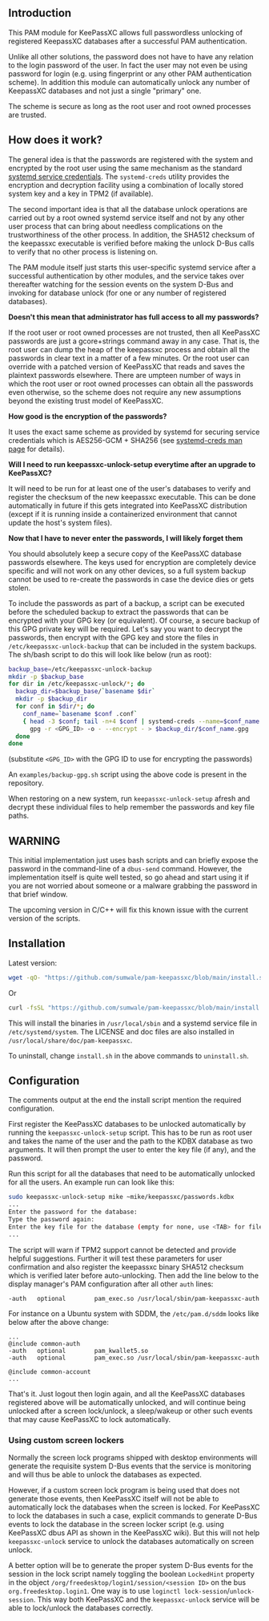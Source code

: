 ## Introduction

This PAM module for KeePassXC allows full passwordless unlocking of registered KeepassXC
databases after a successful PAM authentication.

Unlike all other solutions, the password does not have to have any relation to the
login password of the user. In fact the user may not even be using password for login
(e.g. using fingerprint or any other PAM authentication scheme). In addition this
module can automatically unlock any number of KeepassXC databases and not just a single
"primary" one.

The scheme is secure as long as the root user and root owned processes are trusted.


## How does it work?

The general idea is that the passwords are registered with the system and encrypted
by the root user using the same mechanism as the standard [systemd service credentials](
https://systemd.io/CREDENTIALS). The `systemd-creds` utility provides the encryption and
decryption facility using a combination of locally stored system key and a key in TPM2
(if available).

The second important idea is that all the database unlock operations are carried out by
a root owned systemd service itself and not by any other user process that can bring
about needless complications on the trustworthiness of the other process. In addition,
the SHA512 checksum of the keepassxc executable is verified before making the unlock
D-Bus calls to verify that no other process is listening on.

The PAM module itself just starts this user-specific systemd service after a successful
authentication by other modules, and the service takes over thereafter watching for the
session events on the system D-Bus and invoking for database unlock (for one or any
    number of registered databases).

**Doesn't this mean that administrator has full access to all my passwords?**

If the root user or root owned processes are not trusted, then all KeePassXC passwords
are just a gcore+strings command away in any case. That is, the root user can dump the
heap of the keepassxc process and obtain all the passwords in clear text in a matter
of a few minutes. Or the root user can override with a patched version of KeePassXC
that reads and saves the plaintext passwords elsewhere. There are umpteen number of ways
in which the root user or root owned processes can obtain all the passwords even
otherwise, so the scheme does not require any new assumptions beyond the existing trust
model of KeePassXC.

**How good is the encryption of the passwords?**

It uses the exact same scheme as provided by systemd for securing service credentials
which is AES256-GCM + SHA256 (see [systemd-creds man page](https://www.man7.org/linux/man-pages//man1/systemd-creds.1.html)
    for details).

**Will I need to run keepassxc-unlock-setup everytime after an upgrade to KeePassXC?**

It will need to be run for at least one of the user's databases to verify and register
the checksum of the new keepassxc executable. This can be done automatically in future
if this gets integrated into KeePassXC distribution (except if it is running inside
    a containerized environment that cannot update the host's system files).

**Now that I have to never enter the passwords, I will likely forget them**

You should absolutely keep a secure copy of the KeePassXC database passwords elsewhere.
The keys used for encryption are completely device specific and will not work on any
other devices, so a full system backup cannot be used to re-create the passwords
in case the device dies or gets stolen.

To include the passwords as part of a backup, a script can be executed before the
scheduled backup to extract the passwords that can be encrypted with your GPG key
(or equivalent). Of course, a secure backup of this GPG private key will be required.
Let's say you want to decrypt the passwords, then encrypt with the GPG key and store
the files in `/etc/keepassxc-unlock-backup` that can be included in the system backups.
The sh/bash script to do this will look like below (run as root):

```sh
backup_base=/etc/keepassxc-unlock-backup
mkdir -p $backup_base
for dir in /etc/keepassxc-unlock/*; do
  backup_dir=$backup_base/`basename $dir`
  mkdir -p $backup_dir
  for conf in $dir/*; do
    conf_name=`basename $conf .conf`
    { head -3 $conf; tail -n+4 $conf | systemd-creds --name=$conf_name decrypt - -; } | \
      gpg -r <GPG_ID> -o - --encrypt - > $backup_dir/$conf_name.gpg
  done
done
```
(substitute `<GPG_ID>` with the GPG ID to use for encrypting the passwords)

An `examples/backup-gpg.sh` script using the above code is present in the repository.

When restoring on a new system, run `keepassxc-unlock-setup` afresh and decrypt these
individual files to help remember the passwords and key file paths.


## WARNING

This initial implementation just uses bash scripts and can briefly expose the password
in the command-line of a `dbus-send` command. However, the implementation itself is quite
well tested, so go ahead and start using it if you are not worried about someone or
a malware grabbing the password in that brief window.

The upcoming version in C/C++ will fix this known issue with the current version of
the scripts.


## Installation

Latest version:

```sh
wget -qO- "https://github.com/sumwale/pam-keepassxc/blob/main/install.sh?raw=true" | bash
```

Or

```sh
curl -fsSL "https://github.com/sumwale/pam-keepassxc/blob/main/install.sh?raw=true" | bash
```

This will install the binaries in `/usr/local/sbin` and a systemd service file in
`/etc/systemd/system`. The LICENSE and doc files are also installed in
`/usr/local/share/doc/pam-keepassxc`.

To uninstall, change `install.sh` in the above commands to `uninstall.sh`.


## Configuration

The comments output at the end the install script mention the required configuration.

First register the KeePassXC databases to be unlocked automatically by running the
`keepassxc-unlock-setup` script. This has to be run as root user and takes the name
of the user and the path to the KDBX database as two arguments. It will then prompt
the user to enter the key file (if any), and the password.

Run this script for all the databases that need to be automatically unlocked for all
the users. An example run can look like this:

```sh
sudo keepassxc-unlock-setup mike ~mike/keepassxc/passwords.kdbx
...
Enter the password for the database: 
Type the password again: 
Enter the key file for the database (empty for none, use <TAB> for file name completion): 
...

```

The script will warn if TPM2 support cannot be detected and provide helpful suggestions.
Further it will test these parameters for user confirmation and also register the
keepassxc binary SHA512 checksum which is verified later before auto-unlocking.
Then add the line below to the display manager's PAM configuration after all other
`auth` lines:

```
-auth   optional        pam_exec.so /usr/local/sbin/pam-keepassxc-auth
```

For instance on a Ubuntu system with SDDM, the `/etc/pam.d/sddm` looks like below after
the above change:

```
...
@include common-auth
-auth   optional        pam_kwallet5.so
-auth   optional        pam_exec.so /usr/local/sbin/pam-keepassxc-auth

@include common-account
...

```

That's it. Just logout then login again, and all the KeePassXC databases registered
above will be automatically unlocked, and will continue being unlocked after a screen
lock/unlock, a sleep/wakeup or other such events that may cause KeePassXC to lock
automatically.

### Using custom screen lockers

Normally the screen lock programs shipped with desktop environments will generate
the requisite system D-Bus events that the service is monitoring and will thus be
able to unlock the databases as expected.

However, if a custom screen lock program is being used that does not generate those
events, then KeePassXC itself will not be able to automatically lock the databases
when the screen is locked. For KeePassXC to lock the databases in such a case, explicit
commands to generate D-Bus events to lock the database in the screen locker script
(e.g. using KeePassXC dbus API as shown in the KeePassXC wiki). But this will not help
`keepassxc-unlock` service to unlock the databases automatically on screen unlock.

A better option will be to generate the proper system D-Bus events for the session
in the lock script namely toggling the boolean `LockedHint` property in the object
`/org/freedesktop/login1/session/<session ID>` on the bus `org.freedesktop.login1`.
One way is to use `loginctl lock-session`/`unlock-session`. This way both KeePassXC
and the `keepassxc-unlock` service will be able to lock/unlock the databases correctly.
